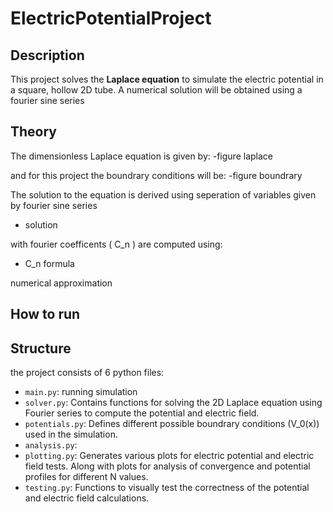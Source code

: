 # ElectricPotentialProject

## Description
This project solves the **Laplace equation** to simulate the electric potential in a square, hollow 2D tube. A numerical solution will be obtained using a fourier sine series

## Theory
The dimensionless Laplace equation is given by:
-figure laplace

and for this project the boundrary conditions will be:
-figure boundrary


The solution to the equation is derived using seperation of variables
given by fourier sine series
- solution

with fourier coefficents \( C_n \) are computed using:
- C_n formula

numerical approximation 

## How to run


## Structure
the project consists of 6 python files:

- `main.py`: running simulation
- `solver.py`: Contains functions for solving the 2D Laplace equation using Fourier series to compute the potential and electric field.
- `potentials.py`: Defines different possible boundrary conditions \(V_0(x)\) used in the simulation.
- `analysis.py`: 
- `plotting.py`: Generates various plots for electric potential and electric field tests. Along with plots for analysis of convergence and potential profiles for different N values.
- `testing.py`: Functions to visually test the correctness of the potential and electric field calculations.
